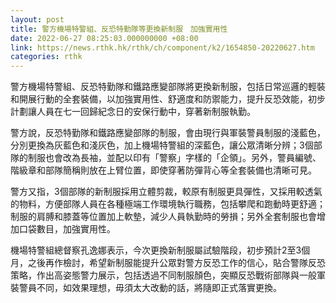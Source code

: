 ```yaml
---
layout: post
title: 警方機場特警組、反恐特勤隊等更換新制服　加強實用性
date: 2022-06-27 08:25:03.000000000 +08:00
link: https://news.rthk.hk/rthk/ch/component/k2/1654850-20220627.htm
categories: rthk
---
```


警方機場特警組、反恐特勤隊和鐵路應變部隊將更換新制服，包括日常巡邏的輕裝和開展行動的全套裝備，以加強實用性、舒適度和防禦能力，提升反恐效能，初步計劃讓人員在七一回歸紀念日的安保行動中，穿著新制服執勤。

警方說，反恐特勤隊和鐵路應變部隊的制服，會由現行與軍裝警員制服的淺藍色，分別更換為灰藍色和淺灰色，加上機場特警組的深藍色，讓公眾清晰分辨；3個部隊的制服也會改為長袖，並配以印有「警察」字樣的「企領」。另外，警員編號、階級章和部隊簡稱則放在上臂位置，即使穿著防彈背心等全套裝備也清晰可見。

警方又指，3個部隊的新制服採用立體剪裁，較原有制服更具彈性，又採用較透氣的物料，方便部隊人員在各種極端工作環境執行職務，包括攀爬和跑動時更舒適；制服的肩膊和膝蓋等位置加上軟墊，減少人員執勤時的勞損；另外全套制服也會增加口袋數目，加強實用性。

機場特警組總督察孔逸娜表示，今次更換新制服屬試驗階段，初步預計2至3個月，之後再作檢討，希望新制服能提升公眾對警方反恐工作的信心，貼合警隊反恐策略，作出高姿態警力展示，包括透過不同制服顏色，突顯反恐戰術部隊與一般軍裝警員不同，如效果理想，毋須太大改動的話，將隨即正式落實更換。
